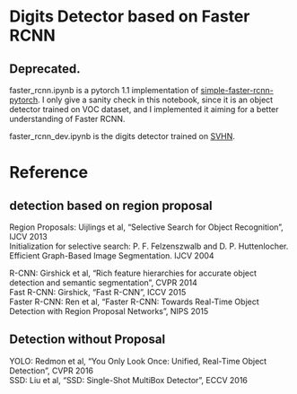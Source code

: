 # Digits Detector based on Faster RCNN
## **Deprecated**.

faster_rcnn.ipynb is a pytorch 1.1 implementation of [simple-faster-rcnn-pytorch](https://github.com/chenyuntc/simple-faster-rcnn-pytorch). I only give a sanity check in this notebook, since it is an object detector trained on VOC dataset, and I implemented it aiming for a better understanding of Faster RCNN.

faster_rcnn_dev.ipynb is the digits detector trained on [SVHN](http://ufldl.stanford.edu/housenumbers/).

# Reference
## detection based on region proposal
Region Proposals: Uijlings et al, “Selective Search for Object Recognition”, IJCV 2013  
Initialization for selective search: P. F. Felzenszwalb and D. P. Huttenlocher. Efficient Graph-Based Image Segmentation. IJCV 2004

R-CNN: Girshick et al, “Rich feature hierarchies for accurate object detection and semantic segmentation”, CVPR 2014  
Fast R-CNN: Girshick, “Fast R-CNN”, ICCV 2015  
Faster R-CNN: Ren et al, “Faster R-CNN: Towards Real-Time Object Detection with Region Proposal Networks”, NIPS 2015

## Detection without Proposal
YOLO: Redmon et al, “You Only Look Once: Unified, Real-Time Object Detection”, CVPR 2016  
SSD: Liu et al, “SSD: Single-Shot MultiBox Detector”, ECCV 2016
